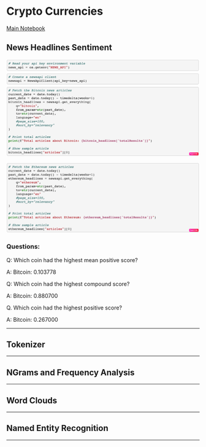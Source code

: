 # Crypto Currencies

[Main Notebook](crypto_sentiment.ipynb)

## News Headlines Sentiment

![news_BC](Images/News_Bitcoin.png)

![news_ETH](Images/News_Ethereum.png)

### Questions:

Q: Which coin had the highest mean positive score?

A: Bitcoin: 0.103778

Q: Which coin had the highest compound score?

A: Bitcoin: 0.880700

Q. Which coin had the highest positive score?

A: Bitcoin: 0.267000

---

## Tokenizer

---

## NGrams and Frequency Analysis

---

## Word Clouds

---

## Named Entity Recognition

---
